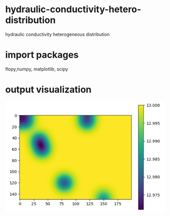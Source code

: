# hydraulic-conductivity-hetero-distribution
hydraulic conductivity heterogeneous distribution

# import packages
flopy,numpy, matplotlib, scipy

# output visualization
![hydraulic-conductivity-hetero-distribution Plot](https://raw.githubusercontent.com/pbrijet/hydraulic-conductivity-hetero-distribution/main/output.PNG)
